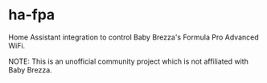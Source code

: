# ha-fpa
Home Assistant integration to control Baby Brezza's Formula Pro Advanced WiFi.

NOTE: This is an unofficial community project which is not affiliated with Baby Brezza.

